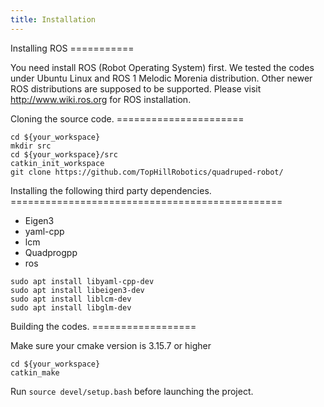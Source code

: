 ```yaml
---
title: Installation
---
```


Installing ROS ===========

You need install ROS (Robot Operating System) first. We tested the codes under Ubuntu Linux and ROS 1 Melodic Morenia distribution. Other newer ROS distributions are supposed to be supported. Please visit <http://www.wiki.ros.org> for ROS installation.

Cloning the source code. ======================

``` console
cd ${your_workspace}
mkdir src
cd ${your_workspace}/src
catkin_init_workspace
git clone https://github.com/TopHillRobotics/quadruped-robot/
```

Installing the following third party dependencies. ===============================================

-   Eigen3
-   yaml-cpp
-   lcm
-   Quadprogpp
-   ros

``` console
sudo apt install libyaml-cpp-dev
sudo apt install libeigen3-dev
sudo apt install liblcm-dev
sudo apt install libglm-dev
```

Building the codes. ==================

Make sure your cmake version is 3.15.7 or higher

``` console
cd ${your_workspace}
catkin_make
```

Run `source devel/setup.bash` before launching the project.
